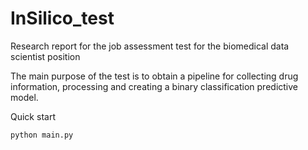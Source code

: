 # InSilico_test
Research report for the job assessment test for the biomedical data scientist position

The main purpose of the test is to obtain a pipeline for collecting drug information, processing
and creating a binary classification predictive model.

Quick start
```
python main.py
```

